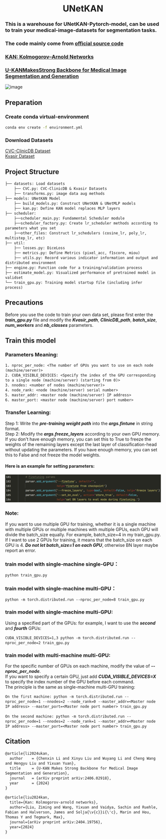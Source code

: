 <h1 align='center'>UNetKAN</h1>

### This is a warehouse for UNetKAN-Pytorch-model, can be used to train your medical-image-datasets for segmentation tasks.
### The code mainly come from [official source code](https://github.com/CUHK-AIM-Group/U-KAN)  

### [KAN: Kolmogorov–Arnold Networks](https://arxiv.org/abs/2404.19756)  
### [U-KANMakesStrong Backbone for Medical Image Segmentation and Generation](https://arxiv.org/abs/2406.02918)

![image](https://github.com/CUHK-AIM-Group/U-KAN/blob/main/assets/framework-1.png)  

## Preparation
### Create conda virtual-environment
```bash
conda env create -f environment.yml
```

### Download Datasets
[CVC-ClinicDB Dataset](https://www.kaggle.com/datasets/balraj98/cvcclinicdb?select=PNG)  
[Kvasir Dataset](https://www.kaggle.com/datasets/abdallahwagih/kvasir-dataset-for-classification-and-segmentation?select=kvasir-seg)

## Project Structure
```
├── datasets: Load datasets
    ├── CVC.py: CVC-ClinicDB & Kvasir Datasets
    ├── transforms.py: image data aug methods
├── models: UNetKAN Model
    ├── build_models.py: Construct UNetKAN & UNetMLP models
    ├── kan.py: Define KAN model replaces MLP layers
├── scheduler:
    ├──scheduler_main.py: Fundamental Scheduler module
    ├──scheduler_factory.py: Create lr_scheduler methods according to parameters what you set
    ├──other_files: Construct lr_schedulers (cosine_lr, poly_lr, multistep_lr, etc)
├── util:
    ├── losses.py: DiceLoss
    ├── metrics.py: Define Metrics (pixel_acc, f1score, miou)
    ├── utils.py: Record various indicator information and output and distributed environment
├── engine.py: Function code for a training/validation process
├── estimate_model.py: Visualized performance of pretrained model in validset
└── train_gpu.py: Training model startup file (including infer process)
```

## Precautions
Before you use the code to train your own data set, please first enter the ___train_gpu.py___ file and modify the ___Kvasir_path___, ___ClinicDB_path___, ___batch_size___, ___num_workers___ and ___nb_classes___ parameters.  

## Train this model
### Parameters Meaning:
```
1. nproc_per_node: <The number of GPUs you want to use on each node (machine/server)>
2. CUDA_VISIBLE_DEVICES: <Specify the index of the GPU corresponding to a single node (machine/server) (starting from 0)>
3. nnodes: <number of nodes (machine/server)>
4. node_rank: <node (machine/server) serial number>
5. master_addr: <master node (machine/server) IP address>
6. master_port: <master node (machine/server) port number>
```
### Transfer Learning:
Step 1: Write the ___pre-training weight path___ into the ___args.fintune___ in string format.  
Step 2: Modify the ___args.freeze_layers___ according to your own GPU memory. If you don't have enough memory, you can set this to True to freeze the weights of the remaining layers except the last layer of classification-head without updating the parameters. If you have enough memory, you can set this to False and not freeze the model weights.  

#### Here is an example for setting parameters:
![image](https://github.com/jiaowoguanren0615/VisionTransformer/blob/main/sample_png/transfer_learning.jpg)


### Note: 
If you want to use multiple GPU for training, whether it is a single machine with multiple GPUs or multiple machines with multiple GPUs, each GPU will divide the batch_size equally. For example, batch_size=4 in my train_gpu.py. If I want to use 2 GPUs for training, it means that the batch_size on each GPU is 4. ___Do not let batch_size=1 on each GPU___, otherwise BN layer maybe report an error.  

### train model with single-machine single-GPU：
```
python train_gpu.py
```

### train model with single-machine multi-GPU：
```
python -m torch.distributed.run --nproc_per_node=8 train_gpu.py
```

### train model with single-machine multi-GPU: 
Using a specified part of the GPUs: for example, I want to use the ___second___ and ___fourth___ GPUs:  
```
CUDA_VISIBLE_DEVICES=1,3 python -m torch.distributed.run --nproc_per_node=2 train_gpu.py
```

### train model with multi-machine multi-GPU:
For the specific number of GPUs on each machine, modify the value of ___--nproc_per_node___.  
If you want to specify a certain GPU, just add ___CUDA_VISIBLE_DEVICES=X___ to specify the index number of the GPU before each command.  
The principle is the same as single-machine multi-GPU training:  
```
On the first machine: python -m torch.distributed.run --nproc_per_node=1 --nnodes=2 --node_rank=0 --master_addr=<Master node IP address> --master_port=<Master node port number> train_gpu.py

On the second machine: python -m torch.distributed.run --nproc_per_node=1 --nnodes=2 --node_rank=1 --master_addr=<Master node IP address> --master_port=<Master node port number> train_gpu.py
```

## Citation
```
@article{li2024ukan,
  author    = {Chenxin Li and Xinyu Liu and Wuyang Li and Cheng Wang and Hengyu Liu and Yixuan Yuan},
  title     = {U-KAN Makes Strong Backbone for Medical Image Segmentation and Generation},
  journal   = {arXiv preprint arXiv:2406.02918},
  year      = {2024}
}
```

```
@article{liu2024kan,
  title={Kan: Kolmogorov-arnold networks},
  author={Liu, Ziming and Wang, Yixuan and Vaidya, Sachin and Ruehle, Fabian and Halverson, James and Solja{\v{c}}i{\'c}, Marin and Hou, Thomas Y and Tegmark, Max},
  journal={arXiv preprint arXiv:2404.19756},
  year={2024}
}
```
